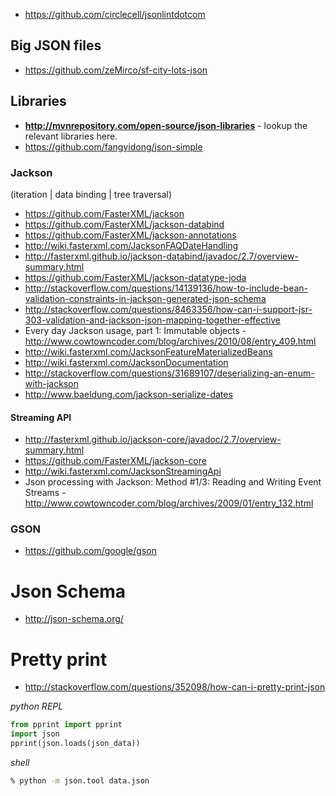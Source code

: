 - https://github.com/circlecell/jsonlintdotcom

## Big JSON files
- https://github.com/zeMirco/sf-city-lots-json

## Libraries
- **http://mvnrepository.com/open-source/json-libraries** - lookup the relevant libraries here.
- https://github.com/fangyidong/json-simple

### Jackson
(iteration | data binding | tree traversal)
- https://github.com/FasterXML/jackson
- https://github.com/FasterXML/jackson-databind
- https://github.com/FasterXML/jackson-annotations
- http://wiki.fasterxml.com/JacksonFAQDateHandling
- http://fasterxml.github.io/jackson-databind/javadoc/2.7/overview-summary.html
- https://github.com/FasterXML/jackson-datatype-joda
- http://stackoverflow.com/questions/14139136/how-to-include-bean-validation-constraints-in-jackson-generated-json-schema
- http://stackoverflow.com/questions/8463356/how-can-i-support-jsr-303-validation-and-jackson-json-mapping-together-effective
- Every day Jackson usage, part 1: Immutable objects - http://www.cowtowncoder.com/blog/archives/2010/08/entry_409.html
- http://wiki.fasterxml.com/JacksonFeatureMaterializedBeans
- http://wiki.fasterxml.com/JacksonDocumentation
- http://stackoverflow.com/questions/31689107/deserializing-an-enum-with-jackson
- http://www.baeldung.com/jackson-serialize-dates

#### Streaming API
- http://fasterxml.github.io/jackson-core/javadoc/2.7/overview-summary.html
- https://github.com/FasterXML/jackson-core
- http://wiki.fasterxml.com/JacksonStreamingApi
- Json processing with Jackson: Method #1/3: Reading and Writing Event Streams - http://www.cowtowncoder.com/blog/archives/2009/01/entry_132.html

### GSON
- https://github.com/google/gson

# Json Schema
- http://json-schema.org/

# Pretty print
- http://stackoverflow.com/questions/352098/how-can-i-pretty-print-json

*python REPL*
```python
from pprint import pprint
import json
pprint(json.loads(json_data))
```

*shell*
```bash
% python -m json.tool data.json
```
